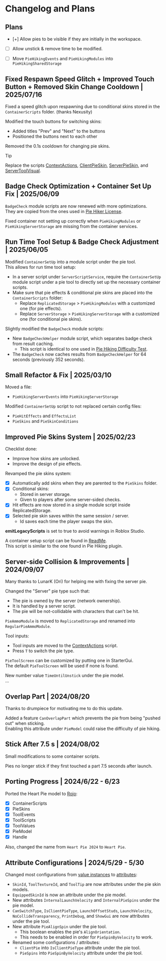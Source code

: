 # Changelog and Plans


## Plans

- [+] Allow pies to be visible if they are initially in the workspace.
- [ ] Allow unstick & remove time to be modified.
- [ ] Move `PieHikingEvents` and `PieHikingModules` into `PieHikingSharedStorage`


## Fixed Respawn Speed Glitch + Improved Touch Button + Removed Skin Change Cooldown | 2025/07/16

Fixed a speed glitch upon respawning due to conditional skins stored in the `ContainerScripts` folder.
(thanks Nexusity)

Modified the touch buttons for switching skins:
- Added titles "Prev" and "Next" to the buttons
- Positioned the buttons next to each other

Removed the 0.1s cooldown for changing pie skins.

> [!TIP]
> Replace the scripts [ContextActions](src/Heart%20Pie/ToolScripts/ActionsActor/ContextActions.client.luau),
> [ClientPieSkin](src/Heart%20Pie/ToolScripts/PieSkinsActor/ClientPieSkin.client.luau),
> [ServerPieSkin](src/Heart%20Pie/ToolScripts/PieSkinsActor/ServerPieSkin.server.luau),
> and [ServerToolVisual](src/Heart%20Pie/ToolScripts/ToolVisualActor/ServerToolVisual.server.luau).


## Badge Check Optimization + Container Set Up Fix | 2025/06/09

`BadgeCheck` module scripts are now renewed with more optimizations.<br>
They are copied from the ones used in [Pie Hiker License](https://github.com/MarioChao/Pie-Hiker-License).

Fixed container not setting up correctly when `PieHikingModules` or `PieHikingServerStorage` are missing from the container services.


## Run Time Tool Setup & Badge Check Adjustment | 2025/06/05

Modified `ContainerSetUp` into a module script under the pie tool.<br>
This allows for run time tool setup:

- In a server script under `ServerScriptService`, require the `ContainerSetUp` module script under a pie tool to directly set up the necessary container scripts.
- Make sure that pie effects & conditional pie skins are placed into the `ContainerScripts` folder:
    - Replace `ReplicatedStorage` > `PieHikingModules` with a customized one (for pie effects).
    - Replace `ServerStorage` > `PieHikingServerStorage` with a customized one (for conditional pie skins).

Slightly modified the `BadgeCheck` module scripts:

- New `BadgeCheckHelper` module script, which separates badge check from result caching.
    - This script is identical to one used in [Pie Hiking Difficulty Test](https://www.roblox.com/games/16124983043/Pie-Hiking-Difficulty-Test).
- The `BadgeCheck` now caches results from `BadgeCheckHelper` for 64 seconds (previously 352 seconds).


## Small Refactor & Fix | 2025/03/10

Moved a file:
- `PieHikingServerEvents` into `PieHikingServerStorage`

Modified `ContainerSetUp` script to not replaced certain config files:
- `PieHitEffects` and `EffectsList`
- `PieSkins` and `PieSkinConditions`


## Improved Pie Skins System | 2025/02/23

Checklist done:

- Improve how skins are unlocked.
- Improve the design of pie effects.

Revamped the pie skins system:

- [x] Automatically add skins when they are parented to the `PieSkins` folder.
- [x] Conditional skins:
    - Stored in server storage.
    - Given to players after some server-sided checks.
- [x] Hit effects are now stored in a single module script inside ReplicatedStorage.
- [x] Selected pie skin saves within the same session / server.
    - Id saves each time the player swaps the skin.

**emitLegacyScripts** is set to true to avoid warnings in Roblox Studio.

A container setup script can be found in [ReadMe](./src/Heart%20Pie/ContainerScripts%20(see%20ReadMe)/ReadMe.server.luau).<br>
This script is similar to the one found in Pie Hiking plugin.


## Server-side Collision & Improvements | 2024/09/07

Many thanks to LunarK (Ori) for helping me with fixing the server pie.

Changed the "Server" pie type such that:

- The pie is owned by the server (network ownership).
- It is handled by a server script.
- The pie will be not-collidable with characters that can't be hit.

`PieAmmoModule` is moved to `ReplicatedStorage` and renamed into `RegularPieAmmoModule`.

Tool inputs:

- Tool inputs are moved to the [ContextActions](./src/Heart%20Pie/ToolScripts/ActionsActor/ContextActions.client.luau) script.
- Press `T` to switch the pie type.

`PieToolScreen` can be customized by putting one in StarterGui.<br>
The default `PieToolScreen` will be used if none is found.

New number value `TimeUntilUnstick` under the pie model.<br>
...


## Overlap Part | 2024/08/20

Thanks to drumpiece for motivating me to do this update.

Added a feature `CanOverlapPart` which prevents the pie from being "pushed out" when sticking.<br>
Enabling this attribute under `PieModel` could raise the difficulty of pie hiking.


## Stick After 7.5 s | 2024/08/02

Small modifications to some container scripts.

Pies no longer stick if they first touched a part 7.5 seconds after launch.


## Porting Progress | 2024/6/22 - 6/23

Ported the Heart Pie model to [Rojo](https://github.com/rojo-rbx/rojo):

- [x] ContainerScripts
- [x] PieSkins
- [x] ToolEvents
- [x] ToolScripts
- [x] ToolValues
- [x] PieModel
- [x] Handle

Also, changed the name from `Heart Pie 2024` to `Heart Pie`.


## Attribute Configurations | 2024/5/29 - 5/30

Changed most configurations from [value instances](https://create.roblox.com/docs/reference/engine/classes/ValueBase) to [attributes](https://create.roblox.com/docs/studio/properties#instance-attributes):

- `SkinId`, `ToolTextureId`, and `ToolTip` are now attributes under the pie skin models.
- `EquippedSkinId` is now an attribute under the pie model.
- New attributes `InternalLaunchVelocity` and `InternalPieSpins` under the pie model.
- `CanSwitchType`, `IsClientPieType`, `LaunchOffsetStuds`, `LaunchVelocity`, `NoCollideTransparency`, `PrintDebug`, and `ShowGui` are now attributes under the pie tool.
- New attribute `PieAlignSpin` under the pie tool.
    - This boolean enables the pie's `AlignOrientation`.
    - This needs to be enabled in order for `PieSpinByVelocity` to work.
- Renamed some configurations / attributes:
    - `ClientPie` into `IsClientPieType` attribute under the pie tool.
    - `PieSpins` into `PieSpinByVelocity` attribute under the pie tool.


